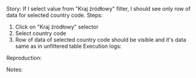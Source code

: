 Story:
If I select value from "Kraj źródłowy" filter, I should see only row of data for selected country code.
Steps:
1. Click on "Kraj źródłowy" selector
2. Select country code
3. Row of data of selected country code should be visible and it's data same as in unfiltered table
Execution logs:

Reproduction:

Notes:
